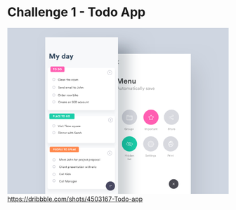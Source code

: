 # Challenge 1 - Todo App

![Alt text](design/design.png?raw=true "Title")
https://dribbble.com/shots/4503167-Todo-app
